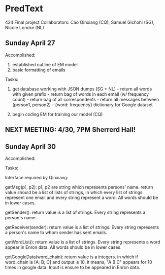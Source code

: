 PredText
========
424 Final project
Collaborators: Cao Qinxiang (CQ), Samuel Gichohi (SG), Nicole Loncke (NL)

Sunday April 27
---------------
Accomplished:
   1. established outline of EM model
   2. basic formatting of emails

Tasks:
   1. get database working with JSON dumps (SG + NL)
          - return all words with given prefix
          - return bag of words in each email (w/ frequency count)
          - return bag of all correspondents
          - return all messages between (person1, person2)
          - {word: frequency} dictionary for Google dataset

   2. begin coding EM for training our model (CQ)

NEXT MEETING: 4/30, 7PM Sherrerd Hall!
------------------------------------------------------


Sunday April 30
---------------
Accomplished:

Tasks:

Interface required by Qinxiang:

getMsg(p1, p2): p1, p2 are string which represents persons' name. return value should be a list of lists of strings, in which every list of strings represent one email and every string represent a word. All words should be in lower cases.

getSender(): return value is a list of strings. Every string represents a person's name.

getReceiver(sender): return value is a list of strings. Every string represents a person's name to whom sender has sent emails.

getWordList(): return value is a list of strings. Every string represents a word appear in Enron data. All words should be in lower cases.

getGoogleData(word_chain): return value is a integers. in which if word_chain is [A; B; C] and output is 10, it means, "A B C" appears for 10 times in google data. Input is ensure to be appeared in Enron data.



